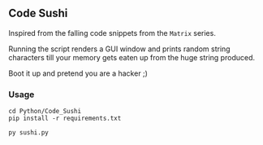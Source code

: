 ## Code Sushi
Inspired from the falling code snippets from the `Matrix` series.

Running the script renders a GUI window and prints random string characters till your memory gets eaten up from the huge string produced.

Boot it up and pretend you are a hacker ;)

### Usage
```
cd Python/Code_Sushi
pip install -r requirements.txt

py sushi.py
```
